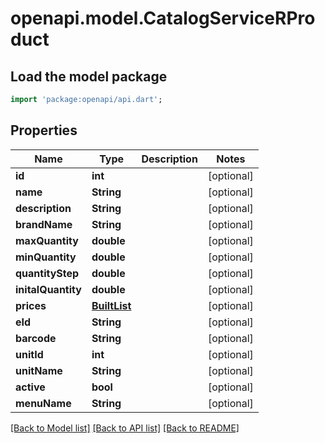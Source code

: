 # openapi.model.CatalogServiceRProduct

## Load the model package
```dart
import 'package:openapi/api.dart';
```

## Properties
Name | Type | Description | Notes
------------ | ------------- | ------------- | -------------
**id** | **int** |  | [optional] 
**name** | **String** |  | [optional] 
**description** | **String** |  | [optional] 
**brandName** | **String** |  | [optional] 
**maxQuantity** | **double** |  | [optional] 
**minQuantity** | **double** |  | [optional] 
**quantityStep** | **double** |  | [optional] 
**initalQuantity** | **double** |  | [optional] 
**prices** | [**BuiltList<CatalogServiceRProductPrice>**](CatalogServiceRProductPrice.md) |  | [optional] 
**eId** | **String** |  | [optional] 
**barcode** | **String** |  | [optional] 
**unitId** | **int** |  | [optional] 
**unitName** | **String** |  | [optional] 
**active** | **bool** |  | [optional] 
**menuName** | **String** |  | [optional] 

[[Back to Model list]](../README.md#documentation-for-models) [[Back to API list]](../README.md#documentation-for-api-endpoints) [[Back to README]](../README.md)


